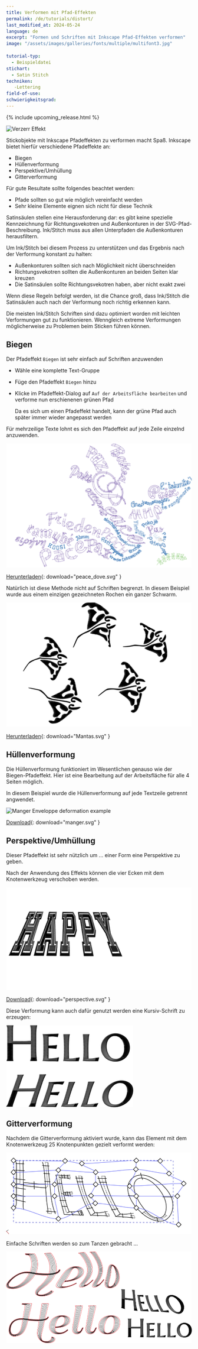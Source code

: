 ```yaml
---
title: Verformen mit Pfad-Effekten
permalink: /de/tutorials/distort/
last_modified_at: 2024-05-24
language: de
excerpt: "Formen und Schriften mit Inkscape Pfad-Effekten verformen"
image: "/assets/images/galleries/fonts/multiple/multifont3.jpg"

tutorial-typ:
  - Beispieldatei
stichart: 
  - Satin Stitch
techniken:
   -Lettering
field-of-use:
schwierigkeitsgrad: 
---
```

{% include upcoming_release.html %}

![Verzerr Effekt](/assets/images/galleries/fonts/multiple/multifont3.jpg)

Stickobjekte mit Inkscape Pfadeffekten zu verformen macht Spaß. Inkscape bietet hierfür verschiedene Pfadeffekte an:

* Biegen
* Hüllenverformung
* Perspektive/Umhüllung
* Gitterverformung

Für gute Resultate sollte folgendes beachtet werden:

* Pfade sollten so gut wie möglich vereinfacht werden
* Sehr kleine Elemente eignen sich nicht für diese Technik

Satinsäulen stellen eine Herausforderung dar: es gibt keine spezielle Kennzeichnung für Richtungsvekotren und Außenkonturen in der SVG-Pfad-Beschreibung. Ink/Stitch muss aus allen Unterpfaden die Außenkonturen herausfiltern.

Um Ink/Stitch bei diesem Prozess zu unterstützen und das Ergebnis nach der Verformung konstant zu halten:

* Außenkonturen sollten sich nach Möglichkeit nicht überschneiden
* Richtungsvekotren sollten die Außenkonturen an beiden Seiten klar kreuzen
* Die Satinsäulen sollte Richtungsvekotren haben, aber nicht exakt zwei

Wenn diese Regeln befolgt werden, ist die Chance groß, dass Ink/Stitch die Satinsäulen auch nach der Verformung noch richtig erkennen kann.

Die meisten Ink/Stitch Schriften sind dazu optimiert worden mit leichten Verformungen gut zu funktionieren.
Wenngleich extreme Verformungen möglicherweise zu Problemen beim Sticken führen können.

## Biegen

Der Pfadeffekt `Biegen` ist sehr einfach auf Schriften anzuwenden

* Wähle eine komplette Text-Gruppe
* Füge den Pfadeffekt `Biegen` hinzu
* Klicke im Pfadeffekt-Dialog auf `Auf der Arbeitsfläche bearbeiten` und verforme nun erschienenen grünen Pfad

  Da es sich um einen Pfadeffekt handelt, kann der grüne Pfad auch später immer wieder angepasst werden

Für mehrzeilige Texte lohnt es sich den Pfadeffekt auf jede Zeile einzelnd anzuwenden.

![Text Biegen Beispiel](/assets/images/tutorials/distort/peace_dove.svg)

[Herunterladen](/assets/images/tutorials/distort/peace_dove.svg){: download="peace_dove.svg" }

Natürlich ist diese Methode nicht auf Schriften begrenzt. In diesem Beispiel wurde aus einem einzigen gezeichneten Rochen ein ganzer Schwarm.

![Mantas Bend Example](/assets/images/tutorials/distort/Mantas.svg)

[Herunterladen](/assets/images/tutorials/distort/Mantas.svg){: download="Mantas.svg" }

## Hüllenverformung

Die Hüllenverformung funktioniert im Wesentlichen genauso wie der Biegen-Pfadeffekt. Hier ist eine Bearbeitung auf der Arbeitsfläche für alle 4 Seiten möglich.

In diesem Beispiel wurde die Hüllenverformung auf jede Textzeile getrennt angwendet.

![Manger Enveloppe deformation example](/assets/images/tutorials/distort/manger.svg)

[Download](/assets/images/tutorials/distort/manger.svg){: download="manger.svg" }

## Perspektive/Umhüllung

Dieser Pfadeffekt ist sehr nützlich um ... einer Form eine Perspektive zu geben.

Nach der Anwendung des Effekts können die vier Ecken mit dem Knotenwerkzeug verschoben werden.

![perspective example](/assets/images/tutorials/distort/perspective.svg)

[Download](/assets/images/tutorials/distort/manger.svg){: download="perspective.svg" }

Diese Verformung kann auch dafür genutzt werden eine Kursiv-Schrift zu erzeugen:

![italique](/assets/images/tutorials/distort/italic.png)

## Gitterverformung

Nachdem die Gitterverformung aktiviert wurde, kann das Element mit dem Knotenwerkzeug 25 Knotenpunkten gezielt verformt werden: 

![grid](/assets/images/tutorials/distort/grid.png)

Einfache Schriften werden so zum Tanzen gebracht ...

![italique](/assets/images/tutorials/distort/hello.png)


